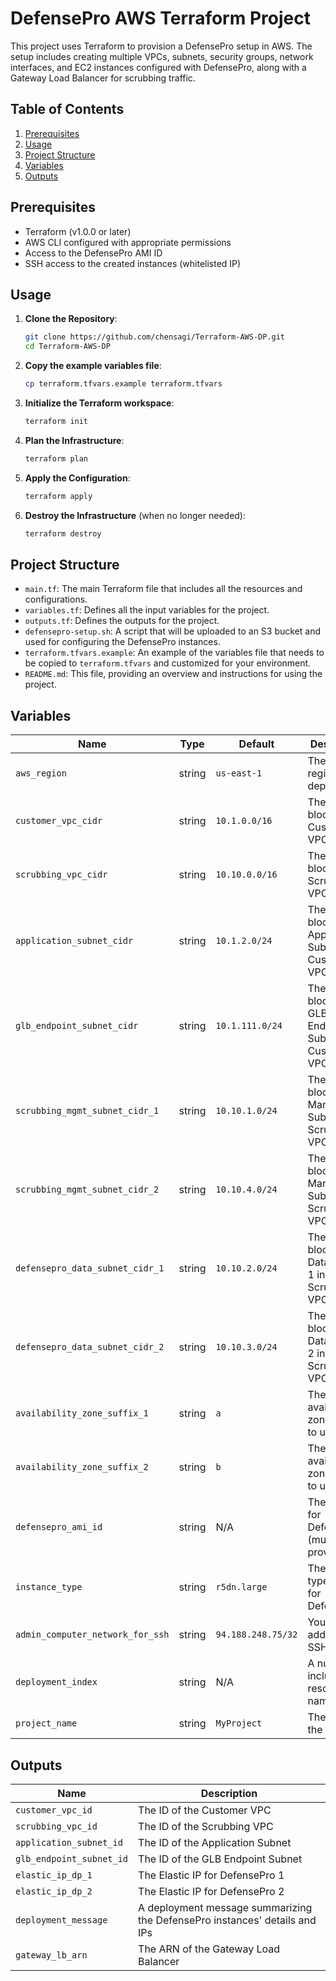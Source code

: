 # DefensePro AWS Terraform Project

This project uses Terraform to provision a DefensePro setup in AWS. The setup includes creating multiple VPCs, subnets, security groups, network interfaces, and EC2 instances configured with DefensePro, along with a Gateway Load Balancer for scrubbing traffic.

## Table of Contents

1. [Prerequisites](#prerequisites)
2. [Usage](#usage)
3. [Project Structure](#project-structure)
4. [Variables](#variables)
5. [Outputs](#outputs)

## Prerequisites

- Terraform (v1.0.0 or later)
- AWS CLI configured with appropriate permissions
- Access to the DefensePro AMI ID
- SSH access to the created instances (whitelisted IP)

## Usage

1. **Clone the Repository**:
    ```bash
    git clone https://github.com/chensagi/Terraform-AWS-DP.git
    cd Terraform-AWS-DP
    ```

2. **Copy the example variables file**:
    ```bash
    cp terraform.tfvars.example terraform.tfvars
    ```

3. **Initialize the Terraform workspace**:
    ```bash
    terraform init
    ```

4. **Plan the Infrastructure**:
    ```bash
    terraform plan
    ```

5. **Apply the Configuration**:
    ```bash
    terraform apply
    ```

6. **Destroy the Infrastructure** (when no longer needed):
    ```bash
    terraform destroy
    ```

## Project Structure

- `main.tf`: The main Terraform file that includes all the resources and configurations.
- `variables.tf`: Defines all the input variables for the project.
- `outputs.tf`: Defines the outputs for the project.
- `defensepro-setup.sh`: A script that will be uploaded to an S3 bucket and used for configuring the DefensePro instances.
- `terraform.tfvars.example`: An example of the variables file that needs to be copied to `terraform.tfvars` and customized for your environment.
- `README.md`: This file, providing an overview and instructions for using the project.

## Variables

| Name                          | Type   | Default         | Description                                                        |
|-------------------------------|--------|-----------------|--------------------------------------------------------------------|
| `aws_region`                  | string | `us-east-1`     | The AWS region to deploy in                                        |
| `customer_vpc_cidr`           | string | `10.1.0.0/16`   | The CIDR block for the Customer VPC                                 |
| `scrubbing_vpc_cidr`          | string | `10.10.0.0/16`  | The CIDR block for the Scrubbing VPC                                |
| `application_subnet_cidr`     | string | `10.1.2.0/24`   | The CIDR block for the Application Subnet in Customer VPC          |
| `glb_endpoint_subnet_cidr`    | string | `10.1.111.0/24` | The CIDR block for the GLB Endpoint Subnet in Customer VPC         |
| `scrubbing_mgmt_subnet_cidr_1`| string | `10.10.1.0/24`  | The CIDR block for the Management Subnet 1 in Scrubbing VPC        |
| `scrubbing_mgmt_subnet_cidr_2`| string | `10.10.4.0/24`  | The CIDR block for the Management Subnet 2 in Scrubbing VPC        |
| `defensepro_data_subnet_cidr_1`| string | `10.10.2.0/24` | The CIDR block for the Data Subnet 1 in Scrubbing VPC              |
| `defensepro_data_subnet_cidr_2`| string | `10.10.3.0/24` | The CIDR block for the Data Subnet 2 in Scrubbing VPC              |
| `availability_zone_suffix_1`  | string | `a`             | The first availability zone suffix to use                          |
| `availability_zone_suffix_2`  | string | `b`             | The second availability zone suffix to use                         |
| `defensepro_ami_id`           | string | N/A             | The AMI ID for DefensePro (must be provided)                       |
| `instance_type`               | string | `r5dn.large`    | The instance type to use for DefensePro                            |
| `admin_computer_network_for_ssh`| string | `94.188.248.75/32` | Your IP address for SSH access                                  |
| `deployment_index`            | string | N/A             | A number to include in resource names                              |
| `project_name`                | string | `MyProject`     | The name of the project                                            |

## Outputs

| Name                   | Description                                                                 |
|------------------------|-----------------------------------------------------------------------------|
| `customer_vpc_id`      | The ID of the Customer VPC                                                   |
| `scrubbing_vpc_id`     | The ID of the Scrubbing VPC                                                  |
| `application_subnet_id`| The ID of the Application Subnet                                             |
| `glb_endpoint_subnet_id`| The ID of the GLB Endpoint Subnet                                           |
| `elastic_ip_dp_1`      | The Elastic IP for DefensePro 1                                              |
| `elastic_ip_dp_2`      | The Elastic IP for DefensePro 2                                              |
| `deployment_message`   | A deployment message summarizing the DefensePro instances' details and IPs   |
| `gateway_lb_arn`       | The ARN of the Gateway Load Balancer                                         |
